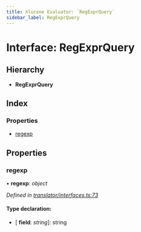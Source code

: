 ```yaml
---
title: Xlucene Evaluator: `RegExprQuery`
sidebar_label: RegExprQuery
---
```


# Interface: RegExprQuery

## Hierarchy

* **RegExprQuery**

## Index

### Properties

* [regexp](regexprquery.md#regexp)

## Properties

###  regexp

• **regexp**: *object*

*Defined in [translator/interfaces.ts:73](https://github.com/terascope/teraslice/blob/d2d877b60/packages/xlucene-evaluator/src/translator/interfaces.ts#L73)*

#### Type declaration:

* \[ **field**: *string*\]: string
